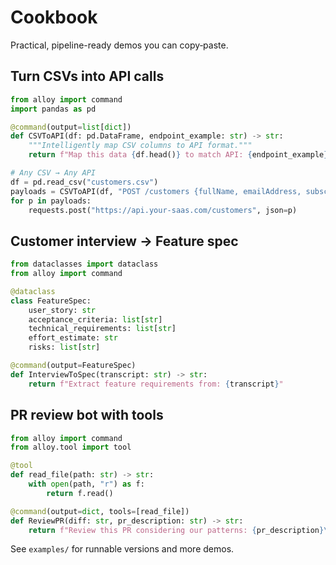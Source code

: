 # Cookbook

Practical, pipeline-ready demos you can copy‑paste.

## Turn CSVs into API calls

```python
from alloy import command
import pandas as pd

@command(output=list[dict])
def CSVToAPI(df: pd.DataFrame, endpoint_example: str) -> str:
    """Intelligently map CSV columns to API format."""
    return f"Map this data {df.head()} to match API: {endpoint_example}"

# Any CSV → Any API
df = pd.read_csv("customers.csv")
payloads = CSVToAPI(df, "POST /customers {fullName, emailAddress, subscriptionTier}")
for p in payloads:
    requests.post("https://api.your-saas.com/customers", json=p)
```

## Customer interview → Feature spec

```python
from dataclasses import dataclass
from alloy import command

@dataclass
class FeatureSpec:
    user_story: str
    acceptance_criteria: list[str]
    technical_requirements: list[str]
    effort_estimate: str
    risks: list[str]

@command(output=FeatureSpec)
def InterviewToSpec(transcript: str) -> str:
    return f"Extract feature requirements from: {transcript}"
```

## PR review bot with tools

```python
from alloy import command
from alloy.tool import tool

@tool
def read_file(path: str) -> str:
    with open(path, "r") as f:
        return f.read()

@command(output=dict, tools=[read_file])
def ReviewPR(diff: str, pr_description: str) -> str:
    return f"Review this PR considering our patterns: {pr_description}\nDiff: {diff}"
```

See `examples/` for runnable versions and more demos.
